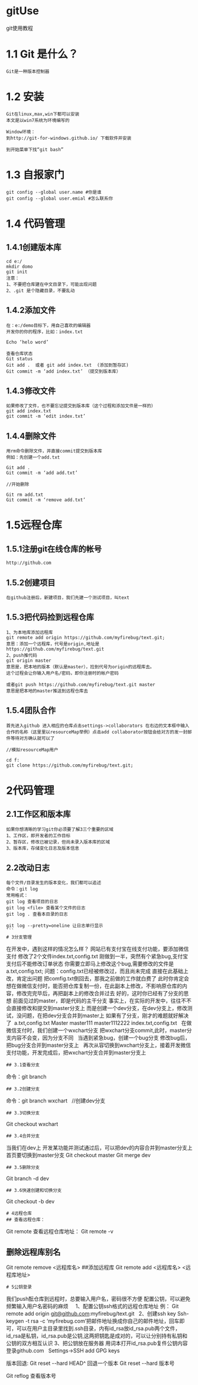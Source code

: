 # gitUse
git使用教程
# 1.1 Git 是什么？
```
Git是一种版本控制器
```
# 1.2 安装
```
Git在linux,max,win下都可以安装
本文是以win7系统为环境编写的

Window环境：
到http://git-for-windows.github.io/ 下载软件并安装

到开始菜单下找“git bash”
```
# 1.3	自报家门
```
git config --global user.name #你是谁
git config --global user.emial #怎么联系你
```
# 1.4 代码管理
## 1.4.1创建版本库
```git
cd e:/
mkdir domo
git init
注意：
1、不要把仓库建在中文目录下，可能出现问题
2、.git 是个隐藏目录，不要乱动
```
## 1.4.2添加文件
```
在：e:/demo目标下，用自己喜欢的编辑器
开发你的你的程序，比如：index.txt

Echo ‘helo word’

查看仓库状态
Git status
Git add .  或者 git add index.txt  (添加到暂存区)
Git commit -m ‘add index.txt’ （提交到版本库）
```
## 1.4.3修改文件
```
如果修改了文件，也不要忘记提交到版本库（这个过程和添加文件是一样的）
git add index.txt
git commit -m ‘edit index.txt’
```
## 1.4.4删除文件
```
用rm命令删除文件，并直接commit提交到版本库
例如：先创建一个add.txt

Git add .
Git commit -m ‘add add.txt’

//开始删除

Git rm add.txt
Git commit -m ‘remove add.txt’
```
# 1.5远程仓库
## 1.5.1注册git在线仓库的帐号
```
http://github.com
```
## 1.5.2创建项目
```
在github注册后，新建项目，我们先建一个测试项目，叫text
```
## 1.5.3把代码捡到远程仓库
```
1、为本地库添加远程库
git remote add origin https://github.com/myfirebug/text.git;
意思：添加一个远程库，代号是origin,地址是https://github.com/myfirebug/text.git 
2、push推代码
git origin master
意思是，把本地的版本（默认是master），捡到代号为origin的远程库去。
这个过程会让你输入用户名/密码，即你注册时的帐户密码

或者git push https://github.com/myfirebug/text.git master
意思是把本地的master推送到远程仓库去
```
## 1.5.4团队合作
```
首先进入github 进入相应的仓库点击settings->collaborators 在右边的文本框中输入合作的名称（这里里以resourceMap举例）点击add collaborator按钮会给对方的发一封邮件等待对方确认就可以了

//模拟resourceMap用户

cd f:
git clone https://github.com/myfirebug/text.git;
```
# 2代码管理
## 2.1工作区和版本库
```
如果你想清晰的学习git你必须要了解3三个重要的区域
1、工作区，即开发者的工作目标
2、暂存区，修改已被记录，但尚未录入版本库的区域
3、版本库，存储变化日志及版本信息
```
## 2.2改动日志
```
每个文件/目录发生的版本变化，我们都可以追述
命令：git log
常用格式：
git log 查看项目的日志
git log <file> 查看某个文件的日志
git log . 查看本目录的日志

git log --pretty=oneline 让日志单行显示
``` 
# 3分支管理
```
在开发中，遇到这样的情况怎么样？
网站已有支付宝在线支付功能，要添加微信支付
修改了2个文件index.txt,config.txt
刚做到一半，突然有个紧急bug,支付宝支付后不能修改订单状态
你需要立即马上修改这个bug,需要修改的文件是a.txt,config.txt;
问题：config.txt已经被修改过，而且尚未完成
直接在此基础上改，肯定出问题
把comfig.txt倒回去，那我之前做的工作就白费了
此时你肯定会想在做微信支付时，能否把仓库复制一份，在此副本上修改，不影响原仓库的内容，修改完完毕后，再把副本上的修改合并过去
好的，这时你已经有了分支的思想
前面见过的master，即是代码的主干分支
事实上，在实际的开发中，往往不不会直接修改和提交到master分支上
而是创建一个dev分支，在dev分支上，修改测试，没问题，在把dev分支合并到master上
如果有了分支，刚才的难题就好解决了
 a.txt,config.txt
Master 							master111 					master1112222
index.txt,config.txt
 
在做微信支付时，我们创建一个wxchart分支
把wxchart分支commit,此时，master分支内容不会变，因为分支不同
 
当遇到紧急bug，创建一个bug分支
修改bug后，把bug分支合并到master分支上
 
再次从容切换到wxchart分支上，接着开发微信支付功能，开发完成后，把wxchart分支合并到master分支上
``` 
## 3.1查看分支
```
命令：git branch
```
## 3.2创建分支
```
命令：git branch wxchart   //创建dev分支
```
## 3.3切换分支
```
Git checkout wxchart 
```
## 3.4合并分支
```
当我们在dev上 开发某功能并测试通过后，可以把dev的内容合并到master分支上
首页要切换到master分支
Git checkout master
Git merge dev
``` 
## 3.5删除分支
```
Git branch -d dev
```
## 3.6快速创建和切换分支
```
Git checkout -b dev
```
# 4远程仓库
## 查看远程仓库：
```
Git remote
查看远程仓库地址：
Git remote -v
 
## 删除远程库别名
Git remote remove <远程库名>
##添加远程库
Git remote add <远程库名> <远程库地址>
```
# 5公钥登录
```
我们push酝仓库到远程时，总要输入用户名，密码很不方便
配置公钥，可以避免频繁输入用户名密码的麻烦
 
 
1、配置公钥ssh格式的远程仓库地址
例：
Git remote add origin git@github.com:myfirebug/text.git
 
2、创建ssh key
Ssh-keygen -t rsa -c ‘myfirebug.com’把邮件地址换成你自己的邮件地址，回车即可，可以在用户主目录里找到.ssh目录，内有id_rsa放id_rsa.pub两个文件，id_rsa是私钥，id_rsa.pub是公钥,这两把钥匙是成对的，可以让分别持有私钥和公钥的双方相互认识
3、把公钥放在服务器
用词本打开id_rsa.pub复件公钥内容
登录github.com
 
Settings->SSH add GPG keys 
 

版本回退:
Git reset --hard HEAD^ 回退一个版本
Git reset --hard 版本号

Git reflog  查看版本号
```

